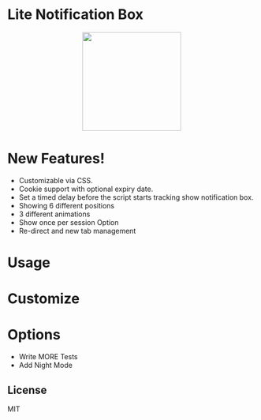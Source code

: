 # Lite Notification Box
<p align="center">
  <img src="https://i.imgyukle.com/2019/08/26/o5j820.png" width="200px" height="200px">
</p>

# New Features!
 - Customizable via CSS.
 - Cookie support with optional expiry date.
 - Set a timed delay before the script starts tracking show notification box.
 - Showing 6 different positions
 - 3 different animations
 - Show once per session Option
 - Re-direct and new tab management

# Usage

# Customize

# Options

 - Write MORE Tests
 - Add Night Mode

License
----

MIT
